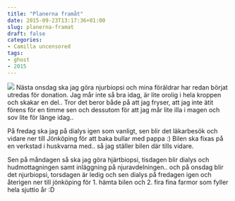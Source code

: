 ```yaml
---
title: "Planerna framåt"
date: 2015-09-23T13:17:36+01:00
slug: planerna-framat
draft: false
categories:
- Camilla uncensored
tags:
- ghost
- 2015
---
```


![](/assets/images/ghost/2015/09/Ginrummy.jpg)
Nästa onsdag ska jag göra njurbiopsi och mina föräldrar har redan börjat utredas för donation. Jag mår inte så bra idag, är lite orolig i hela kroppen och skakar en del.. Tror det beror både på att jag fryser, att jag inte ätit förens för en timme sen och dessutom för att jag mår lite illa i magen och sov lite för länge idag..

På fredag ska jag på dialys igen som vanligt, sen blir det läkarbesök och vidare ner till Jönköping för att baka bullar med pappa :) Bilen ska fixas på en verkstad i huskvarna med.. så jag ställer bilen där tills vidare.

Sen på måndagen så ska jag göra hjärtbiopsi, tisdagen blir dialys och hudmottagningen samt inläggning på njuravdelningen.. och på onsdag blir det njurbiopsi, torsdagen är ledig och sen dialys på fredagen igen och återigen ner till jönköping för 1. hämta bilen och 2. fira fina farmor som fyller hela sjuttio år :D


